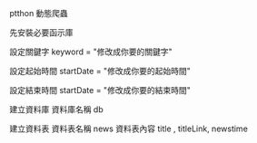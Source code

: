ptthon 動態爬蟲

先安裝必要函示庫

設定關鍵字
keyword = "修改成你要的關鍵字"

設定起始時間
startDate = "修改成你要的起始時間"

設定結束時間
startDate = "修改成你要的結束時間"

建立資料庫
資料庫名稱 db

建立資料表
資料表名稱 news 
資料表內容 title , titleLink, newstime
